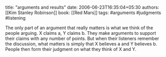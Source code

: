 
title: "arguments and results"
date: 2006-06-23T16:35:04+05:30
authors: [[Kim Stanley Robinson]]
book: [[Red Mars]]
tags: #arguments #judgments #listening

The only part of an argument that really matters is what we think of the people arguing. X claims a, Y claims b. They make arguments to support their claims with any number of points. But when their listeners remember the discussion, what matters is simply that X believes a and Y believes b. People then form their judgment on what they think of X and Y.
